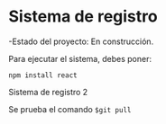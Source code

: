 <h1> Sistema de registro</h1>

-Estado del proyecto: En construcción.

Para ejecutar el sistema, debes poner:

```npm install react```

Sistema de registro 2

Se prueba el comando ```$git pull```
